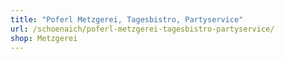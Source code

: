 ```yaml
---
title: "Poferl Metzgerei, Tagesbistro, Partyservice"
url: /schoenaich/poferl-metzgerei-tagesbistro-partyservice/
shop: Metzgerei
---
```

